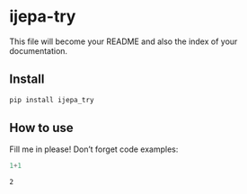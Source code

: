 # ijepa-try


<!-- WARNING: THIS FILE WAS AUTOGENERATED! DO NOT EDIT! -->

This file will become your README and also the index of your
documentation.

## Install

``` sh
pip install ijepa_try
```

## How to use

Fill me in please! Don’t forget code examples:

``` python
1+1
```

    2
